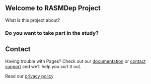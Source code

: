 ## Welcome to RASMDep Project

What is this project about?

### Do you want to take part in the study?

## Contact

Having trouble with Pages? Check out our [documentation](https://docs.github.com/categories/github-pages-basics/) or [contact support](https://support.github.com/contact) and we’ll help you sort it out.

Read our [privacy policy](https://github.com/RASMDep/RASMDep.github.io/edit/main/privacy_policy.md)
